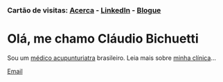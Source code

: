### Cartão de visitas: [Acerca](https://claudio.bichuetti.com/sobre-o-m%C3%A9dico)	-	[LinkedIn](https://www.linkedin.com/in/bichuetti)	-	[Blogue](https://clau.dio.soy)

# Olá, me chamo **Cláudio Bichuetti**

Sou um [médico acupunturiatra](https://claudio.bichuetti.com/sobre-o-m%C3%A9dico) brasileiro. Leia mais sobre [minha clínica](https://claudio.bichuetti.com/p%C3%A1gina-inicial)...

[Email](mailto:me@drcb.page)
